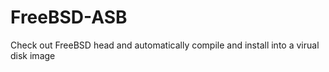 # FreeBSD-ASB
Check out FreeBSD head and automatically compile and install into a virual disk image
